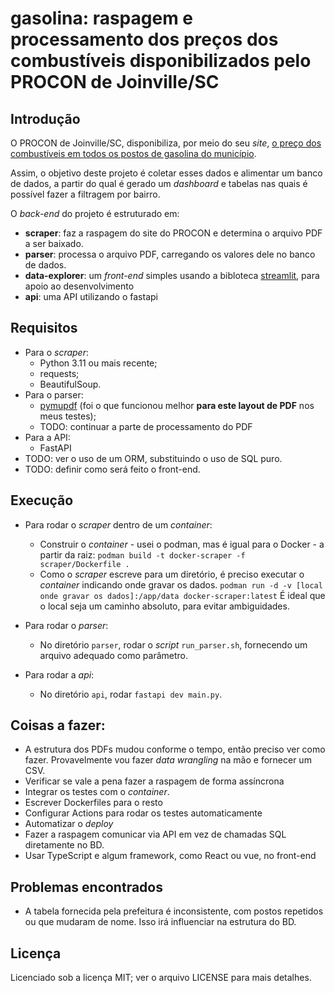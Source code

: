 # gasolina: raspagem e processamento dos preços dos combustíveis disponibilizados pelo PROCON de Joinville/SC

## Introdução

O PROCON de Joinville/SC, disponibiliza, por meio do seu _site_, [o preço dos combustíveis em todos os postos de gasolina do município](https://www.joinville.sc.gov.br/publicacoes/pesquisas-de-precos-combustiveis-2024/).

Assim, o objetivo deste projeto é coletar esses dados e alimentar um banco de dados, a partir do qual é gerado um _dashboard_ e tabelas nas quais é possível fazer a filtragem por bairro.

O _back-end_ do projeto é estruturado em:

* **scraper**: faz a raspagem do site do PROCON e determina o arquivo PDF a ser baixado.
* **parser**: processa o arquivo PDF, carregando os valores dele no banco de dados.
* **data-explorer**: um _front-end_ simples usando a bibloteca [streamlit](https://streamlit.io), para apoio ao desenvolvimento
* **api**: uma API utilizando o fastapi

## Requisitos

* Para o *scraper*:
	* Python 3.11 ou mais recente;
	* requests;
	* BeautifulSoup.
* Para o parser:
	* [pymupdf](https://github.com/pymupdf/PyMuPDF/issues/) (foi o que funcionou melhor **para este layout de PDF** nos meus testes);
	* TODO: continuar a parte de processamento do PDF
* Para a API:
	* FastAPI
* TODO: ver o uso de um ORM, substituindo o uso de SQL puro.
* TODO: definir como será feito o front-end.

## Execução

* Para rodar o _scraper_ dentro de um _container_:
	* Construir o _container_ - usei o podman, mas é igual para o Docker - a partir da raiz:
		`podman build -t docker-scraper -f scraper/Dockerfile .`
	* Como o _scraper_ escreve para um diretório, é preciso executar o _container_ indicando onde gravar os dados.
		`podman run -d -v [local onde gravar os dados]:/app/data docker-scraper:latest`
        É ideal que o local seja um caminho absoluto, para evitar ambiguidades.

* Para rodar o _parser_:
	* No diretório `parser`, rodar o _script_ `run_parser.sh`, fornecendo um arquivo adequado como parâmetro.

* Para rodar a _api_:
    * No diretório `api`, rodar `fastapi dev main.py`.

## Coisas a fazer:
* A estrutura dos PDFs mudou conforme o tempo, então preciso ver como fazer. Provavelmente vou fazer _data wrangling_ na mão e fornecer um CSV.
* Verificar se vale a pena fazer a raspagem de forma assíncrona
* Integrar os testes com o _container_.
* Escrever Dockerfiles para o resto
* Configurar Actions para rodar os testes automaticamente
* Automatizar o _deploy_ 
* Fazer a raspagem comunicar via API em vez de chamadas SQL diretamente no BD.
* Usar TypeScript e algum framework, como React ou vue, no front-end

## Problemas encontrados

* A tabela fornecida pela prefeitura é inconsistente, com postos repetidos ou que mudaram de nome. Isso irá influenciar na estrutura do BD. 

## Licença

Licenciado sob a licença MIT; ver o arquivo LICENSE para mais detalhes.
